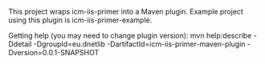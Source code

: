 This project wraps icm-iis-primer into a Maven plugin. Example project using
this plugin is icm-iis-primer-example.

Getting help (you may need to change plugin version):
mvn help:describe -Ddetail -DgroupId=eu.dnetlib -DartifactId=icm-iis-primer-maven-plugin -Dversion=0.0.1-SNAPSHOT
